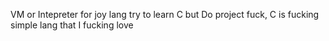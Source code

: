 VM or Intepreter for joy lang try to learn C but Do project fuck, C is fucking simple lang that I fucking love
